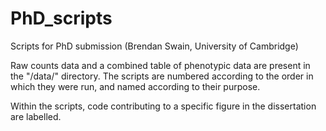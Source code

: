 # PhD_scripts
Scripts for PhD submission (Brendan Swain, University of Cambridge)

Raw counts data and a combined table of phenotypic data are present in the "/data/" directory. The scripts are numbered according to the order in which they were run, and named according to their purpose.

Within the scripts, code contributing to a specific figure in the dissertation are labelled. 
